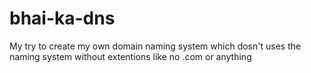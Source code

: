# bhai-ka-dns
My try to create my own domain naming system which dosn't uses the naming system without extentions like no .com or anything
